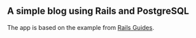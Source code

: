 ## A simple blog using Rails and PostgreSQL

The app is based on the example from [Rails Guides](http://guides.rubyonrails.org/getting_started.html).
